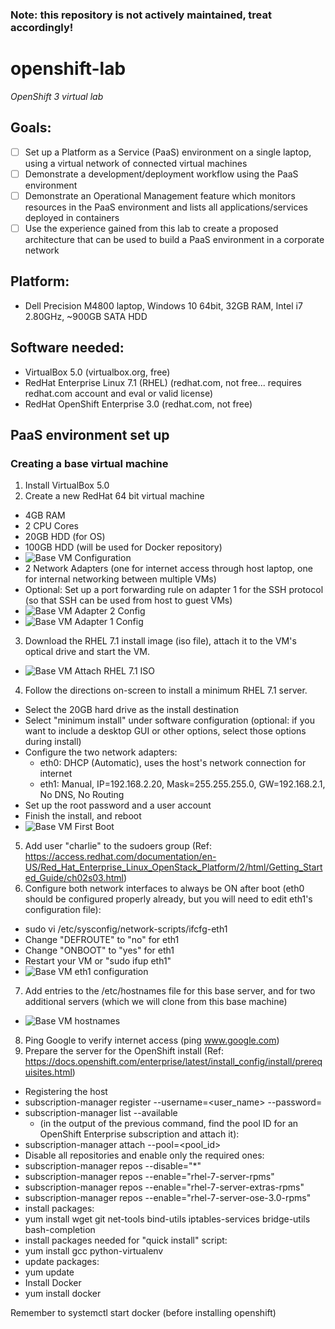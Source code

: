### Note: this repository is not actively maintained, treat accordingly!

# openshift-lab
_OpenShift 3 virtual lab_

## Goals:
- [ ] Set up a Platform as a Service (PaaS) environment on a single laptop, using a virtual network of connected virtual machines
- [ ] Demonstrate a development/deployment workflow using the PaaS environment
- [ ] Demonstrate an Operational Management feature which monitors resources in the PaaS environment and lists all applications/services deployed in containers
- [ ] Use the experience gained from this lab to create a proposed architecture that can be used to build a PaaS environment in a corporate network

## Platform:
- Dell Precision M4800 laptop, Windows 10 64bit, 32GB RAM, Intel i7 2.80GHz, ~900GB SATA HDD

## Software needed:
- VirtualBox 5.0 (virtualbox.org, free)
- RedHat Enterprise Linux 7.1 (RHEL) (redhat.com, not free... requires redhat.com account and eval or valid license)
- RedHat OpenShift Enterprise 3.0 (redhat.com, not free)

## PaaS environment set up

### Creating a base virtual machine
1. Install VirtualBox 5.0
2. Create a new RedHat 64 bit virtual machine
  - 4GB RAM
  - 2 CPU Cores
  - 20GB HDD (for OS)
  - 100GB HDD (will be used for Docker repository)
  - ![Base VM Configuration](images/base-min-setup.png)
  - 2 Network Adapters (one for internet access through host laptop, one for internal networking between multiple VMs)
  - Optional: Set up a port forwarding rule on adapter 1 for the SSH protocol (so that SSH can be used from host to guest VMs)
  - ![Base VM Adapter 2 Config](images/base-min-neta-config.png)
  - ![Base VM Adapter 1 Config](images/base-min-nat-config.png)
3. Download the RHEL 7.1 install image (iso file), attach it to the VM's optical drive and start the VM.
  - ![Base VM Attach RHEL 7.1 ISO](images/base-min-attach-rhel-install-iso.png)
4. Follow the directions on-screen to install a minimum RHEL 7.1 server.
  - Select the 20GB hard drive as the install destination
  - Select "minimum install" under software configuration (optional: if you want to include a desktop GUI or other options, select those options during install)
  - Configure the two network adapters:
    - eth0: DHCP (Automatic), uses the host's network connection for internet
    - eth1: Manual, IP=192.168.2.20, Mask=255.255.255.0, GW=192.168.2.1, No DNS, No Routing
  - Set up the root password and a user account
  - Finish the install, and reboot
  - ![Base VM First Boot](images/base-min-first-boot.png)
5. Add user "charlie" to the sudoers group (Ref: https://access.redhat.com/documentation/en-US/Red_Hat_Enterprise_Linux_OpenStack_Platform/2/html/Getting_Started_Guide/ch02s03.html)
6. Configure both network interfaces to always be ON after boot (eth0 should be configured properly already, but you will need to edit eth1's configuration file):
  - sudo vi /etc/sysconfig/network-scripts/ifcfg-eth1
  - Change "DEFROUTE" to "no" for eth1
  - Change "ONBOOT" to "yes" for eth1
  - Restart your VM or "sudo ifup eth1"
  - ![Base VM eth1 configuration](images/base-min-eth0-config.png)
7. Add entries to the /etc/hostnames file for this base server, and for two additional servers (which we will clone from this base machine)
  - ![Base VM hostnames](images/base-min-hostnames.png)
8. Ping Google to verify internet access (ping www.google.com)
9. Prepare the server for the OpenShift install (Ref: https://docs.openshift.com/enterprise/latest/install_config/install/prerequisites.html)
  - Registering the host
  - subscription-manager register --username=<user_name> --password=<password>
  - subscription-manager list --available
    - (in the output of the previous command, find the pool ID for an OpenShift Enterprise subscription and attach it):
  - subscription-manager attach --pool=<pool_id>
  - Disable all repositories and enable only the required ones:
  - subscription-manager repos --disable="*"
  - subscription-manager repos --enable="rhel-7-server-rpms"
  - subscription-manager repos --enable="rhel-7-server-extras-rpms"
  - subscription-manager repos --enable="rhel-7-server-ose-3.0-rpms"
  - install packages:
  - yum install wget git net-tools bind-utils iptables-services bridge-utils bash-completion
  - install packages needed for "quick install" script:
  - yum install gcc python-virtualenv
  - update packages:
  - yum update
  - Install Docker
  - yum install docker

Remember to systemctl start docker (before installing openshift)
